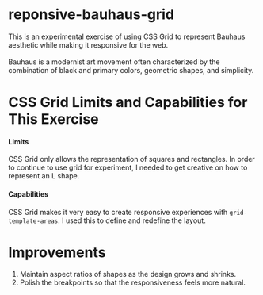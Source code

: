 # reponsive-bauhaus-grid

This is an experimental exercise of using CSS Grid to represent Bauhaus aesthetic while making it responsive for the web.
<br><br>
Bauhaus is a modernist art movement often characterized by the combination of black and primary colors, geometric shapes, and simplicity.

# CSS Grid Limits and Capabilities for This Exercise
#### Limits
CSS Grid only allows the representation of squares and rectangles. In order to continue to use grid for experiment, I needed to get creative on how to represent an L shape.

#### Capabilities
CSS Grid makes it very easy to create responsive experiences with `grid-template-areas`. I used this to define and redefine the layout.

# Improvements
1. Maintain aspect ratios of shapes as the design grows and shrinks.
2. Polish the breakpoints so that the responsiveness feels more natural.
